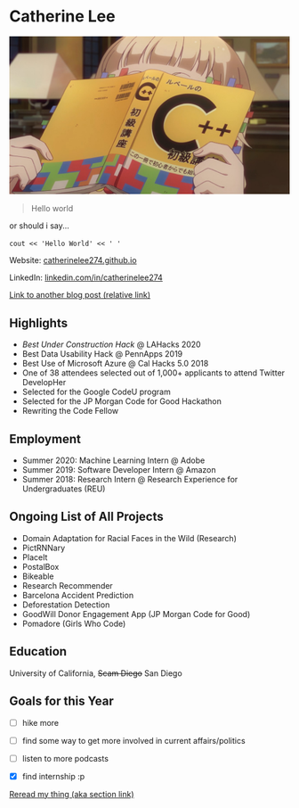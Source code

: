 # Catherine Lee

![Me](./profpic.jpg)

> Hello world

or should i say...

`cout << 'Hello World' << ' ' `

Website: [catherinelee274.github.io](https://catherinelee274.github.io/)


LinkedIn: [linkedin.com/in/catherinelee274](https://www.linkedin.com/in/catherinelee274/)

[Link to another blog post (relative link)](post-1.md)
 
<!-- ## Skills and technology -->

<!-- <table>
<tr><td>Languages</td><td><strong>JavaScript</strong>, Python, Perl, C, Emacs lisp, bash, some Scala and Elixir</td></tr>
<tr><td>Libs & frameworks</td><td><strong>Ember</strong>, <strong>React</strong>, <strong>Node.js</strong>, <strong>Vanilla JS</strong>, CanJS, ExtJS/Sencha, JQuery</td></tr>
<tr><td>Web</td><td>HTML5, CSS3, ES2015+</td></tr>
<tr><td>VCS</td><td><strong>git</strong> + github/gitlab, cvs</td></tr>
<tr><td>Databases</td><td>MySQL, SQLite</td></tr>
<tr><td>Computer Ethics</td><td>Ethical analysis, expert knowledge of ethics and rationality</td></tr>
<tr><td>Others</td><td>Expert in logic, diversity-in-tech enthusiast</td></tr>
</table> -->
## Highlights
* *Best Under Construction Hack* @ LAHacks 2020
* Best Data Usability Hack @ PennApps 2019
* Best Use of Microsoft Azure @ Cal Hacks 5.0 2018
* One of 38 attendees selected out of 1,000+ applicants to attend Twitter DevelopHer
* Selected for the Google CodeU program
* Selected for the JP Morgan Code for Good Hackathon
* Rewriting the Code Fellow


## Employment
* Summer 2020: Machine Learning Intern @ Adobe
* Summer 2019: Software Developer Intern @ Amazon
* Summer 2018: Research Intern @ Research Experience for Undergraduates (REU)


## Ongoing List of All Projects

* Domain Adaptation for Racial Faces in the Wild (Research)
* PictRNNary
* PlaceIt
* PostalBox
* Bikeable
* Research Recommender
* Barcelona Accident Prediction
* Deforestation Detection
* GoodWill Donor Engagement App (JP Morgan Code for Good)
* Pomadore (Girls Who Code)

## Education

University of California, ~~Scam Diego~~ San Diego

## Goals for this Year
- [ ] hike more
- [ ] find some way to get more involved in current affairs/politics
- [ ] listen to more podcasts
- [x] find internship :p


[Reread my thing (aka section link)](#catherine-lee)
